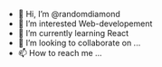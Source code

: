 - 👋 Hi, I’m @randomdiamond
- 👀 I’m interested Web-developement
- 🌱 I’m currently learning React
- 💞️ I’m looking to collaborate on ...
- 📫 How to reach me ...

<!---
randomdiamond/randomdiamond is a ✨ special ✨ repository because its `README.md` (this file) appears on your GitHub profile.
You can click the Preview link to take a look at your changes.
--->
